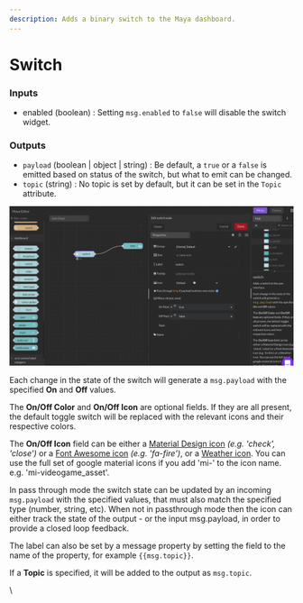 ```yaml
---
description: Adds a binary switch to the Maya dashboard.
---
```


# Switch

### Inputs

* enabled (boolean) : Setting `msg.enabled` to `false` will disable the switch widget.

### Outputs

* `payload` (boolean | object | string) : Be default, a `true` or a `false` is emitted based on status of the switch, but what to emit can be changed.
* `topic` (string) : No topic is set by default, but it can be set in the `Topic` attribute.

![](../../../.gitbook/assets/switch.gif)

Each change in the state of the switch will generate a `msg.payload` with the specified **On** and **Off** values.

The **On/Off Color** and **On/Off Icon** are optional fields. If they are all present, the default toggle switch will be replaced with the relevant icons and their respective colors.

The **On/Off Icon** field can be either a [Material Design icon](https://klarsys.github.io/angular-material-icons/) _(e.g. 'check', 'close')_ or a [Font Awesome icon](https://fontawesome.com/v4.7.0/icons/) _(e.g. 'fa-fire')_, or a [Weather icon](https://github.com/Paul-Reed/weather-icons-lite/blob/master/css\_mappings.md). You can use the full set of google material icons if you add 'mi-' to the icon name. e.g. 'mi-videogame\_asset'.

In pass through mode the switch state can be updated by an incoming `msg.payload` with the specified values, that must also match the specified type (number, string, etc). When not in passthrough mode then the icon can either track the state of the output - or the input msg.payload, in order to provide a closed loop feedback.

The label can also be set by a message property by setting the field to the name of the property, for example `{{msg.topic}}`.

If a **Topic** is specified, it will be added to the output as `msg.topic`.

\
